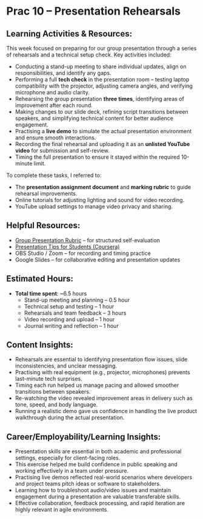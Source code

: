 # Prac 10 – Presentation Rehearsals

## Learning Activities & Resources:

This week focused on preparing for our group presentation through a series of rehearsals and a technical setup check. Key activities included:

- Conducting a stand-up meeting to share individual updates, align on responsibilities, and identify any gaps.  
- Performing a full **tech check** in the presentation room – testing laptop compatibility with the projector, adjusting camera angles, and verifying microphone and audio clarity.  
- Rehearsing the group presentation **three times**, identifying areas of improvement after each round.  
- Making changes to our slide deck, refining script transitions between speakers, and simplifying technical content for better audience engagement.  
- Practising a **live demo** to simulate the actual presentation environment and ensure smooth interactions.  
- Recording the final rehearsal and uploading it as an **unlisted YouTube video** for submission and self-review.  
- Timing the full presentation to ensure it stayed within the required 10-minute limit.  

To complete these tasks, I referred to:

- The **presentation assignment document** and **marking rubric** to guide rehearsal improvements.  
- Online tutorials for adjusting lighting and sound for video recording.  
- YouTube upload settings to manage video privacy and sharing.  

## Helpful Resources:

- [Group Presentation Rubric](#) – for structured self-evaluation   
- [Presentation Tips for Students (Coursera)](https://www.coursera.org/lecture/public-speaking)  
- OBS Studio / Zoom – for recording and timing practice  
- Google Slides – for collaborative editing and presentation updates  

## Estimated Hours:

- **Total time spent**: ~6.5 hours  
  - Stand-up meeting and planning – 0.5 hour  
  - Technical setup and testing – 1 hour  
  - Rehearsals and team feedback – 3 hours  
  - Video recording and upload – 1 hour  
  - Journal writing and reflection – 1 hour  

## Content Insights:

- Rehearsals are essential to identifying presentation flow issues, slide inconsistencies, and unclear messaging.  
- Practising with real equipment (e.g., projector, microphones) prevents last-minute tech surprises.  
- Timing each run helped us manage pacing and allowed smoother transitions between speakers.  
- Re-watching the video revealed improvement areas in delivery such as tone, speed, and body language.  
- Running a realistic demo gave us confidence in handling the live product walkthrough during the actual presentation.  

## Career/Employability/Learning Insights:

- Presentation skills are essential in both academic and professional settings, especially for client-facing roles.  
- This exercise helped me build confidence in public speaking and working effectively in a team under pressure.  
- Practising live demos reflected real-world scenarios where developers and project teams pitch ideas or software to stakeholders.  
- Learning how to troubleshoot audio/video issues and maintain engagement during a presentation are valuable transferable skills.  
- Effective collaboration, feedback processing, and rapid iteration are highly relevant in agile environments.  
